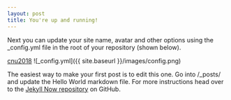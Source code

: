 ```yaml
---
layout: post
title: You're up and running!
---
```


Next you can update your site name, avatar and other options using the _config.yml file in the root of your repository (shown below).

[cnu2018](http://yazelin.github.io/cnu2018-RobotSim/)
![_config.yml]({{ site.baseurl }}/images/config.png)

The easiest way to make your first post is to edit this one. Go into /_posts/ and update the Hello World markdown file. For more instructions head over to the [Jekyll Now repository](https://github.com/barryclark/jekyll-now) on GitHub.
<!--stackedit_data:
eyJoaXN0b3J5IjpbLTE0ODk1MDIxMSwxNTkwNzQ3NjQ1LC0xMD
gyODg0NjA5LDE1OTA3NDc2NDVdfQ==
-->